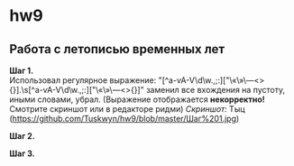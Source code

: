 # hw9
## Работа с летописью временных лет
**Шаг 1.**  
Использовал регулярное выражение: "[^а-ѵА-Ѵ\d\w\.\,\;\:\]\[\"\«\»\—\<\>\{\}].\s[^а-ѵА-Ѵ\d\w\.\,\;\:\]\[\"\«\»\—\<\>\{\}]" заменил все вхождения на пустоту, иными словами, убрал. (Выражение отображается **некорректно!** Смотрите скриншот или в редакторе ридми)
*Скриншот:* Тыц (https://github.com/Tuskwyn/hw9/blob/master/Шаг%201.jpg)

**Шаг 2.**

**Шаг 3.**

